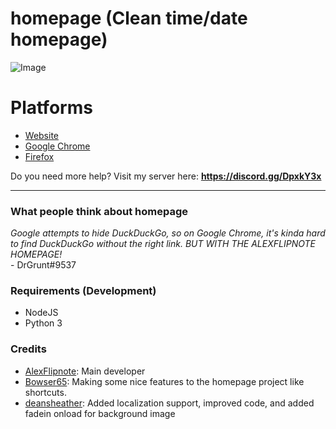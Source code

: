 # homepage (Clean time/date homepage)
![Image](https://i.alexflipnote.dev/c6cec3.png)

# Platforms
- [Website](https://alexflipnote.dev/homepage)
- [Google Chrome](https://chrome.google.com/webstore/detail/alexflipnotehomepage/apilabeffmpplallenlcommnigaafgfb)
- [Firefox](https://addons.mozilla.org/addon/alexflipnote-homepage/)

Do you need more help? Visit my server here: **https://discord.gg/DpxkY3x**

---

### What people think about homepage
*Google attempts to hide DuckDuckGo, so on Google Chrome, it's kinda hard to find DuckDuckGo without the right link. BUT WITH THE ALEXFLIPNOTE HOMEPAGE!*
<br>\- DrGrunt#9537

### Requirements (Development)
- NodeJS
- Python 3

### Credits
- [AlexFlipnote](https://github.com/AlexFlipnote): Main developer
- [Bowser65](https://github.com/Bowser65): Making some nice features to the homepage project like shortcuts.
- [deansheather](https://github.com/deansheather): Added localization support, improved code, and added fadein onload for background image
